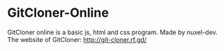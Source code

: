 # GitCloner-Online
GitCloner online is a basic js, html and css program. Made by nuxel-dev.
The website of GitCloner: http://git-cloner.rf.gd/
